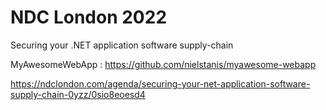 # NDC London 2022

Securing your .NET application software supply-chain

MyAwesomeWebApp : https://github.com/nielstanis/myawesome-webapp

https://ndclondon.com/agenda/securing-your-net-application-software-supply-chain-0yzz/0sio8eoesd4


